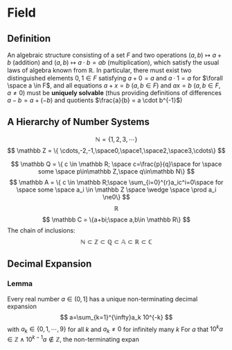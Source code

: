 # Field
## Definition
An algebraic structure consisting of a set $F$ and two operations $(a, b) \mapsto a + b$  (addition) and $(a, b) \mapsto a\cdot  b = ab$ (multiplication), which satisfy the usual laws of algebra known from $\mathbb{R}$. 
In particular, there must exist two distinguished elements $0, 1 \in F$ satisfying $a + 0 = a$ and $a · 1 = a$ for  $\forall \space a \in F$, and all equations $a + x = b$ ($a, b \in F$) and $ax = b$ ($a, b \in F, a \neq 0$) must be **uniquely solvable** (thus providing definitions of differences $a - b = a + (-b)$ and quotients $\frac{a}{b} = a \cdot b^{-1}$)
## A Hierarchy of Number Systems
$$\mathbb N = \{{1,2,3,\cdots} \}$$
$$
	\mathbb Z  = \{ \cdots,-2,-1,\space0,\space1,\space2,\space3,\cdots\}
$$

$$
\mathbb Q = \{ c \in \mathbb R; \space c=\frac{p}{q}\space for \space some \space p\in\mathbb Z,\space q\in\mathbb N\}
$$
$$
\mathbb A = \{ c \in \mathbb R;\space \sum_{i=0}^{r}a_ic^i=0\space for \space some \space a_i \in \mathbb Z \space \wedge \space \prod a_i \ne0\}
$$
$$
\mathbb R
$$
$$
\mathbb C = \{a+bi;\space a,b\in \mathbb R\}
$$
The chain of inclusions:
$$
\mathbb N \subset \mathbb Z \subset \mathbb Q \subset \mathbb A \subset \mathbb R \subset \mathbb C
$$
## Decimal Expansion
### Lemma
Every real number $a\in (0,1]$ has a unique non-terminating decimal expansion $$ a=\sum_{k=1}^{\infty}a_k 10^{-k} $$with $a_k \in \{0,1,\cdots, 9\}$ for all $k$ and $a_k\ne 0$ for infinitely many $k$ 
For $a$ that $10^k a \in\mathbb Z \wedge 10^{k-1} a \notin \mathbb Z$, the non-terminating expan